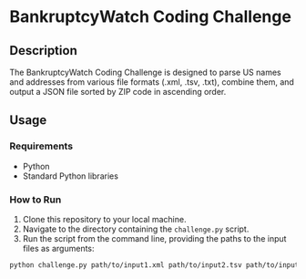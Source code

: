# BankruptcyWatch Coding Challenge

## Description

The BankruptcyWatch Coding Challenge is designed to parse US names and addresses from various file formats (.xml, .tsv, .txt), combine them, and output a JSON file sorted by ZIP code in ascending order.

## Usage

### Requirements

- Python
- Standard Python libraries

### How to Run

1. Clone this repository to your local machine.
2. Navigate to the directory containing the `challenge.py` script.
3. Run the script from the command line, providing the paths to the input files as arguments:

```bash
python challenge.py path/to/input1.xml path/to/input2.tsv path/to/input3.txt
